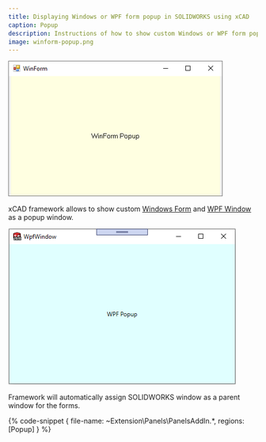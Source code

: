 ```yaml
---
title: Displaying Windows or WPF form popup in SOLIDWORKS using xCAD
caption: Popup
description: Instructions of how to show custom Windows or WPF form popup in SOLIDWORKS using xCAD framework
image: winform-popup.png
---
```

![Windows Form Popup](winform-popup.png)

xCAD framework allows to show custom [Windows Form](https://docs.microsoft.com/en-us/dotnet/api/system.windows.forms.form) and [WPF Window](https://docs.microsoft.com/en-us/dotnet/api/system.windows.window) as a popup window.

![WPF Popup](wpf-popup.png)

Framework will automatically assign SOLIDWORKS window as a parent window for the forms.

{% code-snippet { file-name: ~Extension\Panels\PanelsAddIn.*, regions: [Popup] } %}